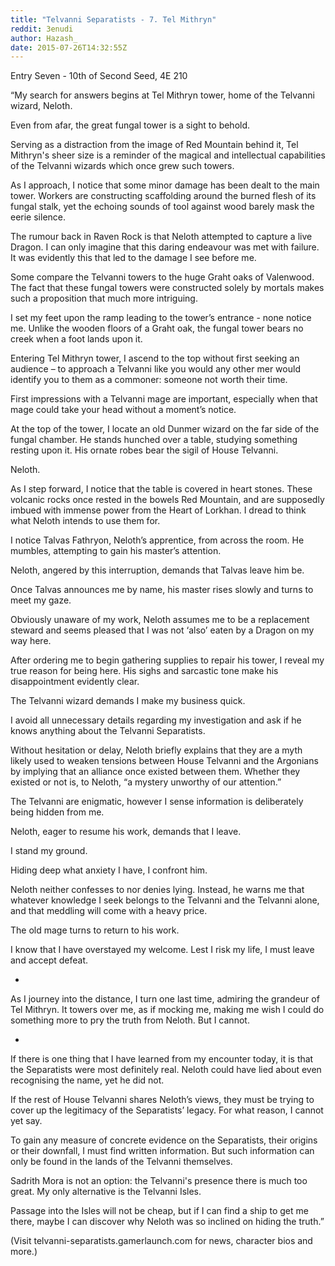 ```yaml
---
title: "Telvanni Separatists - 7. Tel Mithryn"
reddit: 3enudi
author: Hazash_
date: 2015-07-26T14:32:55Z
---
```


Entry Seven - 10th of Second Seed, 4E 210

“My search for answers begins at Tel Mithryn tower, home of the Telvanni wizard, Neloth.

Even from afar, the great fungal tower is a sight to behold. 

Serving as a distraction from the image of Red Mountain behind it, Tel Mithryn's sheer size is a reminder of the magical and intellectual capabilities of the Telvanni wizards which once grew such towers.

As I approach, I notice that some minor damage has been dealt to the main tower. Workers are constructing scaffolding around the burned flesh of its fungal stalk, yet the echoing sounds of tool against wood barely mask the eerie silence.

The rumour back in Raven Rock is that Neloth attempted to capture a live Dragon. I can only imagine that this daring endeavour was met with failure. It was evidently this that led to the damage I see before me.

Some compare the Telvanni towers to the huge Graht oaks of Valenwood. The fact that these fungal towers were constructed solely by mortals makes such a proposition that much more intriguing.

I set my feet upon the ramp leading to the tower’s entrance - none notice me. Unlike the wooden floors of a Graht oak, the fungal tower bears no creek when a foot lands upon it.

Entering Tel Mithryn tower, I ascend to the top without first seeking an audience – to approach a Telvanni like you would any other mer would identify you to them as a commoner: someone not worth their time. 

First impressions with a Telvanni mage are important, especially when that mage could take your head without a moment’s notice.

At the top of the tower, I locate an old Dunmer wizard on the far side of the fungal chamber. He stands hunched over a table, studying something resting upon it. His ornate robes bear the sigil of House Telvanni.

Neloth.

As I step forward, I notice that the table is covered in heart stones. These volcanic rocks once rested in the bowels Red Mountain, and are supposedly imbued with immense power from the Heart of Lorkhan. I dread to think what Neloth intends to use them for.

I notice Talvas Fathryon, Neloth’s apprentice, from across the room. He mumbles, attempting to gain his master’s attention. 

Neloth, angered by this interruption, demands that Talvas leave him be. 

Once Talvas announces me by name, his master rises slowly and turns to meet my gaze.

Obviously unaware of my work, Neloth assumes me to be a replacement steward and seems pleased that I was not ‘also’ eaten by a Dragon on my way here.

After ordering me to begin gathering supplies to repair his tower, I reveal my true reason for being here. His sighs and sarcastic tone make his disappointment evidently clear.

The Telvanni wizard demands I make my business quick.

I avoid all unnecessary details regarding my investigation and ask if he knows anything about the Telvanni Separatists. 

Without hesitation or delay, Neloth briefly explains that they are a myth likely used to weaken tensions between House Telvanni and the Argonians by implying that an alliance once existed between them. Whether they existed or not is, to Neloth, “a mystery unworthy of our attention.”

The Telvanni are enigmatic, however I sense information is deliberately being hidden from me.

Neloth, eager to resume his work, demands that I leave.

I stand my ground.

Hiding deep what anxiety I have, I confront him. 

Neloth neither confesses to nor denies lying. Instead, he warns me that whatever knowledge I seek belongs to the Telvanni and the Telvanni alone, and that meddling will come with a heavy price.

The old mage turns to return to his work. 

I know that I have overstayed my welcome. Lest I risk my life, I must leave and accept defeat.


*

As I journey into the distance, I turn one last time, admiring the grandeur of Tel Mithryn. It towers over me, as if mocking me, making me wish I could do something more to pry the truth from Neloth. But I cannot.


*

If there is one thing that I have learned from my encounter today, it is that the Separatists were most definitely real. Neloth could have lied about even recognising the name, yet he did not.

If the rest of House Telvanni shares Neloth’s views, they must be trying to cover up the legitimacy of the Separatists’ legacy. For what reason, I cannot yet say.

To gain any measure of concrete evidence on the Separatists, their origins or their downfall, I must find written information. But such information can only be found in the lands of the Telvanni themselves.

Sadrith Mora is not an option: the Telvanni's presence there is much too great.  My only alternative is the Telvanni Isles. 

Passage into the Isles will not be cheap, but if I can find a ship to get me there, maybe I can discover why Neloth was so inclined on hiding the truth.”

(Visit telvanni-separatists.gamerlaunch.com for news, character bios and more.)

